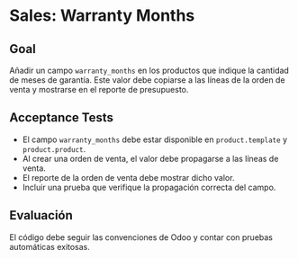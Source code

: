 # Sales: Warranty Months

## Goal
Añadir un campo `warranty_months` en los productos que indique la cantidad de meses de garantía. Este valor debe copiarse a las líneas de la orden de venta y mostrarse en el reporte de presupuesto.

## Acceptance Tests
- El campo `warranty_months` debe estar disponible en `product.template` y `product.product`.
- Al crear una orden de venta, el valor debe propagarse a las líneas de venta.
- El reporte de la orden de venta debe mostrar dicho valor.
- Incluir una prueba que verifique la propagación correcta del campo.

## Evaluación
El código debe seguir las convenciones de Odoo y contar con pruebas automáticas exitosas.
